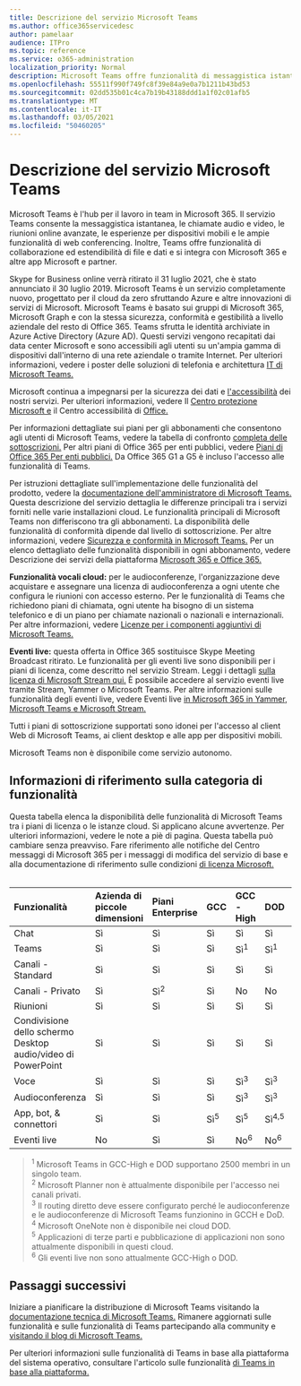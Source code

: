 ```yaml
---
title: Descrizione del servizio Microsoft Teams
ms.author: office365servicedesc
author: pamelaar
audience: ITPro
ms.topic: reference
ms.service: o365-administration
localization_priority: Normal
description: Microsoft Teams offre funzionalità di messaggistica istantanea, collaborazione su file e dati, chiamate audio e video, riunioni online avanzate, esperienze per dispositivi mobili e ampie funzionalità di web conferencing.
ms.openlocfilehash: 55511f990f749fc8f39e84a9e0a7b1211b43bd53
ms.sourcegitcommit: 02dd535b01c4ca7b19b43188ddd1a1f02c01afb5
ms.translationtype: MT
ms.contentlocale: it-IT
ms.lasthandoff: 03/05/2021
ms.locfileid: "50460205"
---
```

# <a name="microsoft-teams-service-description"></a>Descrizione del servizio Microsoft Teams

Microsoft Teams è l'hub per il lavoro in team in Microsoft 365. Il servizio Teams consente la messaggistica istantanea, le chiamate audio e video, le riunioni online avanzate, le esperienze per dispositivi mobili e le ampie funzionalità di web conferencing. Inoltre, Teams offre funzionalità di collaborazione ed estendibilità di file e dati e si integra con Microsoft 365 e altre app Microsoft e partner.

Skype for Business online verrà ritirato il 31 luglio [](https://techcommunity.microsoft.com/t5/Microsoft-Teams-Blog/Skype-for-Business-Online-to-Be-Retired-in-2021/ba-p/777833) 2021, che è stato annunciato il 30 luglio 2019. Microsoft Teams è un servizio completamente nuovo, progettato per il cloud da zero sfruttando Azure e altre innovazioni di servizi di Microsoft. Microsoft Teams è basato sui gruppi di Microsoft 365, Microsoft Graph e con la stessa sicurezza, conformità e gestibilità a livello aziendale del resto di Office 365. Teams sfrutta le identità archiviate in Azure Active Directory (Azure AD). Questi servizi vengono recapitati dai data center Microsoft e sono accessibili agli utenti su un'ampia gamma di dispositivi dall'interno di una rete aziendale o tramite Internet. Per ulteriori informazioni, vedere i poster delle soluzioni di telefonia e architettura [IT di Microsoft Teams.](https://docs.microsoft.com/microsoftteams/teams-architecture-solutions-posters)

Microsoft continua a impegnarsi per la sicurezza dei dati e [l'accessibilità](https://www.microsoft.com/trust-center/compliance/accessibility) dei nostri servizi. Per ulteriori informazioni, vedere Il [Centro protezione Microsoft e](https://www.microsoft.com/trust-center) il Centro accessibilità di [Office.](https://support.office.com/article/Office-Accessibility-Center-Resources-for-people-with-disabilities-ecab0fcf-d143-4fe8-a2ff-6cd596bddc6d)

Per informazioni dettagliate sui piani per gli abbonamenti che consentono agli utenti di Microsoft Teams, vedere la tabella di confronto [completa delle sottoscrizioni.](https://go.microsoft.com/fwlink/?linkid=2139145) Per altri piani di Office 365 per enti pubblici, vedere [Piani di Office 365 Per enti pubblici.](https://www.microsoft.com/microsoft-365/government/compare-office-365-government-plans) Da Office 365 G1 a G5 è incluso l'accesso alle funzionalità di Teams.

Per istruzioni dettagliate sull'implementazione delle funzionalità del prodotto, vedere la [documentazione dell'amministratore di Microsoft Teams.](https://docs.microsoft.com/MicrosoftTeams) Questa descrizione del servizio dettaglia le differenze principali tra i servizi forniti nelle varie installazioni cloud. Le funzionalità principali di Microsoft Teams non differiscono tra gli abbonamenti. La disponibilità delle funzionalità di conformità dipende dal livello di sottoscrizione. Per altre informazioni, vedere [Sicurezza e conformità in Microsoft Teams.](https://docs.microsoft.com/microsoftteams/security-compliance-overview) Per un elenco dettagliato delle funzionalità disponibili in ogni abbonamento, vedere Descrizione dei servizi della piattaforma [Microsoft 365 e Office 365.](https://docs.microsoft.com/office365/servicedescriptions/office-365-platform-service-description/office-365-platform-service-description)

**Funzionalità vocali cloud:** per le audioconferenze, l'organizzazione deve acquistare e assegnare una licenza di audioconferenza a ogni utente che configura le riunioni con accesso esterno. Per le funzionalità di Teams che richiedono piani di chiamata, ogni utente ha bisogno di un sistema telefonico e di un piano per chiamate nazionali o nazionali e internazionali. Per altre informazioni, vedere [Licenze per i componenti aggiuntivi di Microsoft Teams.](https://docs.microsoft.com/microsoftteams/teams-add-on-licensing/microsoft-teams-add-on-licensing)

**Eventi live:** questa offerta in Office 365 sostituisce Skype Meeting Broadcast ritirato. Le funzionalità per gli eventi live sono disponibili per i piani di licenza, come descritto nel servizio Stream. Leggi i dettagli [sulla licenza di Microsoft Stream qui.](https://docs.microsoft.com/stream/license-overview) È possibile accedere al servizio eventi live tramite Stream, Yammer o Microsoft Teams. Per altre informazioni sulle funzionalità degli eventi live, vedere Eventi live [in Microsoft 365 in Yammer, Microsoft Teams e Microsoft Stream.](https://docs.microsoft.com/stream/live-event-m365)

Tutti i piani di sottoscrizione supportati sono idonei per l'accesso al client Web di Microsoft Teams, ai client desktop e alle app per dispositivi mobili.

Microsoft Teams non è disponibile come servizio autonomo.

## <a name="feature-category-reference"></a>Informazioni di riferimento sulla categoria di funzionalità

Questa tabella elenca la disponibilità delle funzionalità di Microsoft Teams tra i piani di licenza o le istanze cloud. Si applicano alcune avvertenze. Per ulteriori informazioni, vedere le note a piè di pagina. Questa tabella può cambiare senza preavviso. Fare riferimento alle notifiche del Centro messaggi di Microsoft 365 per i messaggi di modifica del servizio di base e alla documentazione di riferimento sulle condizioni [di licenza Microsoft.](https://www.microsoft.com/licensing/product-licensing/products)<br><br>

| Funzionalità | Azienda di piccole dimensioni | Piani Enterprise | GCC | GCC - High | DOD | Education |
|:-----|:-----|:-----|:-----|:-----|:-----|:-----|
|Chat  <br/> |Sì  <br/> |Sì  <br/> |Sì  <br/> |Sì  <br/> |Sì  <br/> |Sì  <br/> |
|Teams  <br/> |Sì <br/> |Sì <br/> |Sì <br/> |Sì<sup>1</sup>  <br/> |Sì<sup>1</sup>  <br/> |Sì  <br/> |
|Canali - Standard  <br/> |Sì  <br/> |Sì  <br/> |Sì  <br/> |Sì  <br/> |Sì  <br/> |Sì  <br/> |
|Canali - Privato  <br/> |Sì  <br/> |Sì<sup>2</sup>  <br/> |Sì <br/> |No  <br/> |No <br/> |Sì  <br/> |
|Riunioni  <br/> |Sì  <br/> |Sì  <br/> |Sì  <br/> |Sì  <br/> |Sì  <br/> |Sì  <br/> |
|Condivisione dello schermo Desktop audio/video di PowerPoint <br/> |Sì  <br/> |Sì  <br/> |Sì  <br/> |Sì  <br/> |Sì  <br/> |Sì  <br/> |
|Voce  <br/> |Sì  <br/> |Sì  <br/> |Sì  <br/> |Sì<sup>3</sup>  <br/> |Sì<sup>3</sup>  <br/> |Sì  <br/> |
|Audioconferenza  <br/> |Sì  <br/> |Sì  <br/> |Sì  <br/> |Sì<sup>3</sup>  <br/> |Sì<sup>3</sup>  <br/> |Sì  <br/> |
|App, bot, & connettori  <br/> |Sì  <br/> |Sì  <br/> |Sì<sup>5</sup>  <br/> |Sì<sup>5</sup>  <br/> |Sì<sup>4,5</sup>  <br/> |Sì  <br/> |
|Eventi live  <br/> |No  <br/> |Sì  <br/> |Sì  <br/> |No<sup>6</sup>  <br/> |No<sup>6</sup>  <br/> |Sì  <br/> |

> <sup>1</sup>  Microsoft Teams in GCC-High e DOD supportano 2500 membri in un singolo team.<br/>
> <sup>2</sup> Microsoft Planner non è attualmente disponibile per l'accesso nei canali privati.<br/>
> <sup>3</sup> Il routing diretto deve essere configurato perché le audioconferenze e le audioconferenze di Microsoft Teams funzionino in GCCH e DoD.<br/>
> <sup>4</sup> Microsoft OneNote non è disponibile nei cloud DOD.<br/>
> <sup>5</sup> Applicazioni di terze parti e pubblicazione di applicazioni non sono attualmente disponibili in questi cloud.<br/>
> <sup>6</sup> Gli eventi live non sono attualmente GCC-High o DOD.<br/>

## <a name="next-steps"></a>Passaggi successivi

Iniziare a pianificare la distribuzione di Microsoft Teams visitando la [documentazione tecnica di Microsoft Teams.](https://aka.ms/SuccessWithTeams) Rimanere aggiornati sulle funzionalità e sulle funzionalità di Teams partecipando alla community e [visitando il blog di Microsoft Teams.](https://aka.ms/TeamsBlog)

Per ulteriori informazioni sulle funzionalità di Teams in base alla piattaforma del sistema operativo, consultare l'articolo sulle funzionalità [di Teams in base alla piattaforma.](https://aka.ms/teamsfeaturesbyplatform)

